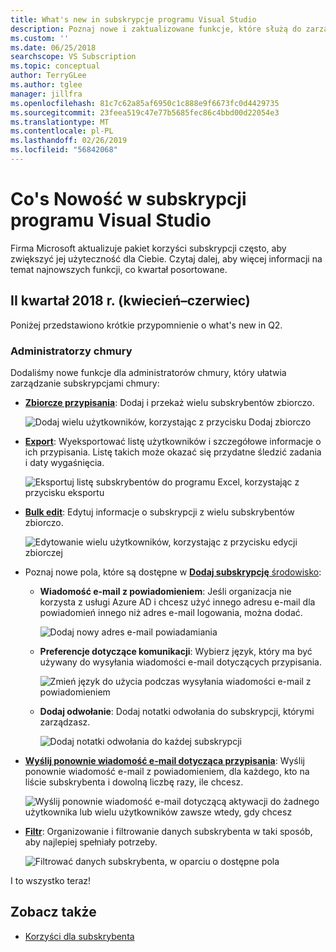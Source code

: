 ```yaml
---
title: What's new in subskrypcje programu Visual Studio
description: Poznaj nowe i zaktualizowane funkcje, które służą do zarządzania subskrypcjami programu Visual Studio.
ms.custom: ''
ms.date: 06/25/2018
searchscope: VS Subscription
ms.topic: conceptual
author: TerryGLee
ms.author: tglee
manager: jillfra
ms.openlocfilehash: 81c7c62a85af6950c1c888e9f6673fc0d4429735
ms.sourcegitcommit: 23feea519c47e77b5685fec86c4bbd00d22054e3
ms.translationtype: MT
ms.contentlocale: pl-PL
ms.lasthandoff: 02/26/2019
ms.locfileid: "56842068"
---
```

# <a name="what39s-new-in-visual-studio-subscriptions"></a>Co&#39;s Nowość w subskrypcji programu Visual Studio

Firma Microsoft aktualizuje pakiet korzyści subskrypcji często, aby zwiększyć jej użyteczność dla Ciebie. Czytaj dalej, aby więcej informacji na temat najnowszych funkcji, co kwartał posortowane.

## <a name="2018-q2-april-june"></a>II kwartał 2018 r. (kwiecień–czerwiec)

Poniżej przedstawiono krótkie przypomnienie o what's new in Q2.

### <a name="cloud-administrators"></a>Administratorzy chmury

Dodaliśmy nowe funkcje dla administratorów chmury, który ułatwia zarządzanie subskrypcjami chmury:

* [**Zbiorcze przypisania**](/visualstudio/subscriptions/assign-license#bulk-assignments): Dodaj i przekaż wielu subskrybentów zbiorczo.

  ![Dodaj wielu użytkowników, korzystając z przycisku Dodaj zbiorczo](media/bulk-add-multiple-subscribers.png)

* [**Export**](/visualstudio/subscriptions/exporting-subscriptions): Wyeksportować listę użytkowników i szczegółowe informacje o ich przypisania. Listę takich może okazać się przydatne śledzić zadania i daty wygaśnięcia.

   ![Eksportuj listę subskrybentów do programu Excel, korzystając z przycisku eksportu](media/export-subscriber-list-to-csv.png)


* [**Bulk edit**](/visualstudio/subscriptions/edit-license#editing-multiple-subscribers-by-using-bulk-edit): Edytuj informacje o subskrypcji z wielu subskrybentów zbiorczo.

  ![Edytowanie wielu użytkowników, korzystając z przycisku edycji zbiorczej](media/bulk-edit-multiple-subscribers.png)

* Poznaj nowe pola, które są dostępne w [ **Dodaj subskrypcję** środowisko](assign-license.md):

  * **Wiadomość e-mail z powiadomieniem**: Jeśli organizacja nie korzysta z usługi Azure AD i chcesz użyć innego adresu e-mail dla powiadomień innego niż adres e-mail logowania, można dodać.

    ![Dodaj nowy adres e-mail powiadamiania](media/add-new-subscriber-notification-email.png)

  * **Preferencje dotyczące komunikacji**: Wybierz język, który ma być używany do wysyłania wiadomości e-mail dotyczących przypisania.

    ![Zmień język do użycia podczas wysyłania wiadomości e-mail z powiadomieniem](media/change-subscriber-communication-preference.png)

  * **Dodaj odwołanie**: Dodaj notatki odwołania do subskrypcji, którymi zarządzasz.

    ![Dodaj notatki odwołania do każdej subskrypcji](media/add-subscriber-reference-notes.png)

* [**Wyślij ponownie wiadomość e-mail dotycząca przypisania**](resend-assignment-email.md): Wyślij ponownie wiadomość e-mail z powiadomieniem, dla każdego, kto na liście subskrybenta i dowolną liczbę razy, ile chcesz.

  ![Wyślij ponownie wiadomość e-mail dotyczącą aktywacji do żadnego użytkownika lub wielu użytkowników zawsze wtedy, gdy chcesz](media/resend-subscriber-activation-emails.png)

* [**Filtr**](search-license.md): Organizowanie i filtrowanie danych subskrybenta w taki sposób, aby najlepiej spełniały potrzeby.

  ![Filtrować danych subskrybenta, w oparciu o dostępne pola](media/filter-subscriber-data.png)

I to wszystko teraz!

## <a name="see-also"></a>Zobacz także

* [Korzyści dla subskrybenta](subscriber-benefits.md)
